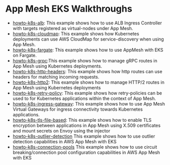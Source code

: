 # App Mesh EKS Walkthroughs

* [howto-k8s-alb](https://github.com/aws/aws-app-mesh-examples/tree/master/walkthroughs/howto-k8s-alb): This example shows how to use ALB Ingress Controller with targets registered as virtual-nodes under App Mesh.
* [howto-k8s-cloudmap](https://github.com/aws/aws-app-mesh-examples/tree/master/walkthroughs/howto-k8s-cloudmap): This example shows how Kubernetes deployments can use AWS CloudMap for service-discovery when using App Mesh.
* [howto-k8s-fargate](https://github.com/aws/aws-app-mesh-examples/tree/master/walkthroughs/howto-k8s-fargate): This example shows how to use AppMesh with EKS on Fargate.
* [howto-k8s-grpc](https://github.com/aws/aws-app-mesh-examples/tree/master/walkthroughs/howto-k8s-grpc):This example shows how to manage gRPC routes in App Mesh using Kubernetes deployments.
* [howto-k8s-http-headers](https://github.com/aws/aws-app-mesh-examples/tree/master/walkthroughs/howto-k8s-http-headers): This example shows how http routes can use headers for matching incoming requests.
* [howto-k8s-http2](https://github.com/aws/aws-app-mesh-examples/tree/master/walkthroughs/howto-k8s-http2): This example shows how to manage HTTP/2 routes in App Mesh using Kubernetes deployments
* [howto-k8s-retry-policy](https://github.com/aws/aws-app-mesh-examples/tree/master/walkthroughs/howto-k8s-retry-policy): This example shows how retry-policies can be used to for Kubernetes applications within the context of App Mesh.
* [howto-k8s-ingress-gateway](https://github.com/aws/aws-app-mesh-examples/tree/master/walkthroughs/howto-k8s-ingress-gateway): This example shows how to use App Mesh Virtual Gateways for ingress connectivity towards Kubernetes applications.
* [howto-k8s-tls-file-based](https://github.com/aws/aws-app-mesh-examples/tree/master/walkthroughs/howto-k8s-tls-file-based): This example shows how to enable TLS encryption between applications in App Mesh using X.509 certificates and mount secrets on Envoy using the injector
* [howto-k8s-outlier-detection](https://github.com/aws/aws-app-mesh-examples/tree/master/walkthroughs/howto-k8s-outlier-detection) This example shows how to use outlier detection capabilities in AWS App Mesh with EKS
* [howto-k8s-connection-pools](https://github.com/aws/aws-app-mesh-examples/tree/master/walkthroughs/howto-k8s-connection-pools) This example shows how to use circuit breaking/connection pool configuration capabilities in AWS App Mesh with EKS

